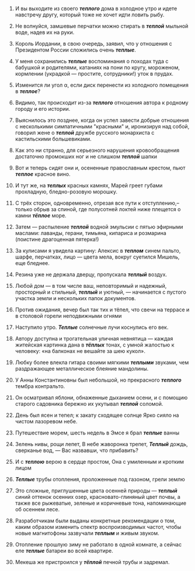 1. И вы выходите из своего ***теплого*** дома в холодное утро и идете навстречу другу, который тоже не хочет идти ловить рыбу.
2. Не волнуйся, замшевые перчатки можно стирать в ***теплой*** мыльной воде, надев их на руки.
3. Король Иордании, в свою очередь, заявил, что у отношения с Президентом России сложились очень ***теплые***.
4. У меня сохранились ***теплые*** воспоминания о походах туда с бабушкой и родителями, катаниях на пони по кругу, мороженом, кормлении (украдкой — простите, сотрудники!) уток в прудах.
5. Изменится ли угол α, если диск перенести из холодного помещения в ***теплое***?

6. Видимо, так происходит из-за ***теплого*** отношения автора к родному городу и его истории.
7. Выяснилось это позднее, когда он успел завести добрые отношения с несколькими симпатичными "красными" и, иронизируя над собой, говорил жене о ***теплой*** дружбе русского монархиста с кастильскими большевиками.
8. Как это ни странно, для серьезного нарушения кровообращения достаточно промокших ног и не слишком ***теплой*** шапки
9. Вот и теперь сидят они и, осененные православным крестом, пьют ***теплое*** красное вино.
10. И тут же, на ***теплых*** красных камнях, Марей греет губами прохладную, бледно-розовую морошку.

11. С трёх сторон, одновременно, отрезая все пути к отступлению,– только обрыв за спиной, где полусотней локтей ниже плещется о камни ***тёплое*** море.
12. Затем — распыление ***теплой*** водной эмульсии с пятью эфирными маслами: лаванды, герани, тимьяна, кипариса и розмарина (поистине драгоценная пятерка!)
13. За кулисами я увидела картину: Алексис в ***теплом*** синем пальто, шарфе, перчатках, лицо — цвета мела, вокруг суетился Мишель, еще бледнее.
14. Резина уже не держала дверцу, пропускала ***теплый*** воздух.
15. Любой дом — в том числе ваш, неповторимый и надежный, просторный и стильный, ***теплый*** и уютный, — начинается с пустого участка земли и нескольких папок документов.

16. Против ожидания, вечер был так тих и тёпел, что свечи на террасе и в столовой горели неподвижными огнями
17. Наступило утро. ***Теплые*** солнечные лучи коснулись его век.
18. Автору доступна и трогательная уличная невнятица — каждая житейская картинка дана в ***тёплых*** тонах, с умной жалостью к человеку: «на балконах не вешайте за шею кукол».
19. Любку более влекла гитара своими мягкими ***теплыми*** звуками, чем раздражающее металлическое блеяние мандолины.
20. У Анны Константиновны был небольшой, но прекрасного ***теплого*** тембра контральто.

21. Он осматривал яблони, обнаженные дыханием осени, и с помощию старого садовника бережно их укутывал ***теплой*** соломой.
22. День был ясен и тепел; к закату сходящее солнце Ярко сияло на чистом лазоревом небе.
23. Путешествие морем, шесть недель в Эмсе я брал ***теплые*** ванны
24. Зелень нивы, рощи лепет, В небе жаворонка трепет, ***Теплый*** дождь, сверканье вод, — Вас назвавши, что прибавить?
25. И с ***теплою*** верою в сердце простом, Она с умиленным и кротким лицом

26. ***Теплые*** трубы отопления, проложенные под газоном, грели землю
27. Это сложные, приглушенные цвета осенней природы — ***теплый*** синий оттенок осенних озер, красновато-глиняный цвет почвы, а также все рыжеватые, зеленые и коричневые тона, напоминающие об осеннем лесе.
28. Разработчикам были выданы конкретные рекомендации о том, каким образом изменить спектр воспроизводимых частот, чтобы новые магнитофоны зазвучали ***теплым*** и живым звуком.
29. Отопление прошлую зиму не работало в одной комнате, а сейчас еле ***теплые*** батареи во всей квартире.
30. Мекеша же пристроился у ***тёплой*** печной трубы и задремал.

